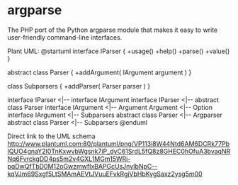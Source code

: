 argparse
========

The PHP port of the Python argparse module that makes it easy to write
user-friendly command-line interfaces.

Plant UML:
@startuml
interface IParser {
 +usage()
 +help()
 +parse()
 +value()
}

abstract class Parser {
 +addArgument( IArgument argument )
}

class Subparsers {
 +addParser( Parser parser )
}

interface IParser <|-- interface IArgument
interface IParser <|-- abstract class Parser
interface IArgument <|-- Argument
Argument <|-- Option
interface IArgument <|-- Subparsers
abstract class Parser <|-- Argparser
abstract class Parser <|-- Subparsers
@enduml

Direct link to the UML schema
http://www.plantuml.com:80/plantuml/png/VP113i8W44Ntd6AM6DCRk77PbIQUO4gnaY2I0TnKxwvbWgsnk7iP_dyC61SrdL5fQ8z8GHEC0hOfuA3bvaqNRNq6FvrckgDD4ps5m2v4GXL1MGm15WRi-pqDwQfTbD0M12oGwzmwfIxBAPGcUsJnyIbNpC--kqVJm69Sxgf5LtSMAmAEVtJVuuEFvkRgjVbHbKygSaxz2ysg5m00
